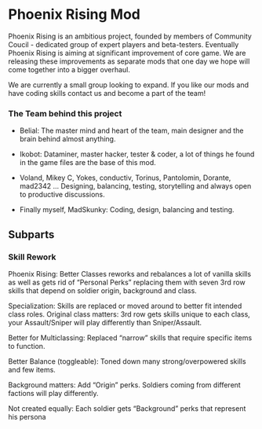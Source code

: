 # Phoenix Rising Mod 

Phoenix Rising is an ambitious project, founded by members of Community Coucil - dedicated group of expert players and beta-testers. Eventually Phoenix Rising is aiming at significant improvement of core game. We are releasing these improvements as separate mods that one day we hope will come together into a bigger overhaul.

We are currently a small group looking to expand. If you like our mods and have coding skills contact us and become a part of the team!

### The Team behind this project

- Belial: The master mind and heart of the team, main designer and the brain behind almost anything.
- Ikobot: Dataminer, master hacker, tester & coder, a lot of things he found in the game files are the base of this mod.

- Voland, Mikey C, Yokes, conductiv, Torinus, Pantolomin, Dorante, mad2342 ...
Designing, balancing, testing, storytelling and always open to productive discussions.

- Finally myself, MadSkunky: Coding, design, balancing and testing.

## Subparts

### Skill Rework

Phoenix Rising: Better Classes reworks and rebalances a lot of vanilla skills as well as gets rid of “Personal Perks” replacing them with seven 3rd row skills that depend on soldier origin, background and class.

Specialization: Skills are replaced or moved around to better fit intended class roles.
Original class matters: 3rd row gets skills unique to each class, your Assault/Sniper will play differently than Sniper/Assault.

Better for Multiclassing: Replaced “narrow” skills that require specific items to function.

Better Balance (toggleable): Toned down many strong/overpowered skills and few items.

Background matters: Add “Origin” perks. Soldiers coming from different factions will play differently.

Not created equally: Each soldier gets “Background” perks that represent his persona
